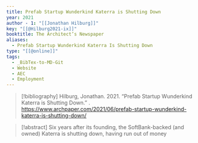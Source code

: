 ```yaml
---
title: Prefab Startup Wunderkind Katerra is Shutting Down
year: 2021
author - 1: "[[Jonathan Hilburg]]"
key: "[[@Hilburg2021-ix]]"
booktitle: The Architect’s Newspaper
aliases:
  - Prefab Startup Wunderkind Katerra Is Shutting Down
type: "[[@online]]"
tags:
  - _BibTex-to-MD-Git
  - Website
  - AEC
  - Employment
---
```


> [!bibliography]
> Hilburg, Jonathan. 2021. “Prefab Startup Wunderkind Katerra is Shutting Down.” . https://www.archpaper.com/2021/06/prefab-startup-wunderkind-katerra-is-shutting-down/

> [!abstract]
> Six years after its founding, the SoftBank-backed (and owned) Katerra is shutting down, having run out of money